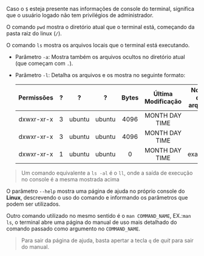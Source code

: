 Caso o `$` esteja presente nas informações de console do terminal, significa que o usuário logado não tem privilégios de administrador.

O comando `pwd` mostra o diretório atual que o terminal está, começando da pasta raiz do linux (`/`).

O comando `ls` mostra os arquivos locais que o terminal está executando.
* Parâmetro `-a`: Mostra também os arquivos ocultos no diretório atual (que começam com `.`).
* Parâmetro `-l`: Detalha os arquivos e os mostra no seguinte formato:

    | Permissões | ? | ? | ? | Bytes | Última Modificação | Nome do arquivo |
    | :---: | :---: | :---: | :---: | :---: | :---: | :---: |
    | dxwxr-xr-x | 3 | ubuntu | ubuntu | 4096 | MONTH DAY TIME | . |
    | dxwxr-xr-x | 3 | ubuntu | ubuntu | 4096 | MONTH DAY TIME | .. |
    | dxwxr-xr-x | 1 | ubuntu | ubuntu | 0 | MONTH DAY TIME | example |
> Um comando equivalente a `ls -al` é o `ll`, onde a saída de execução no console é a mesma mostrada acima

O parâmetro `--help` mostra uma página de ajuda no próprio console do **Linux**, descrevendo o uso do comando e informando os parâmetros que podem ser utilizados.

Outro comando utilizado no mesmo sentido é o `man COMMAND_NAME`, EX.:`man ls`, o terminal abre uma página do manual de uso mais detalhado do comando passado como argumento no `COMMAND_NAME`.
> Para sair da página de ajuda, basta apertar a tecla `q` de *quit* para sair do manual.